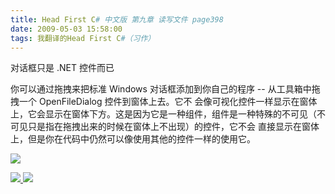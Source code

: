 ```yaml
---
title: Head First C# 中文版 第九章 读写文件 page398
date: 2009-05-03 15:58:00
tags: 我翻译的Head First C#（习作）
---
```

对话框只是  .NET  控件而已

  

你可以通过拖拽来把标准  Windows  对话框添加到你自己的程序  \--  从工具箱中拖拽一个  OpenFileDialog  控件到窗体上去。它不
会像可视化控件一样显示在窗体上，它会显示在窗体下方。这是因为它是一种组件，组件是一种特殊的不可见（不可见只是指在拖拽出来的时候在窗体上不出现）的控件，它不会
直接显示在窗体上，但是你在代码中仍然可以像使用其他的控件一样的使用它。

  

![](https://p-blog.csdn.net/images/p_blog_csdn_net/cuipengfei1/EntryImages/20090503/2009-05-03_15-41-38.jpg)



[ ![](https://profile.csdnimg.cn/5/2/5/3_cuipengfei1)
![](https://g.csdnimg.cn/static/user-reg-year/1x/11.png)
](https://blog.csdn.net/cuipengfei1)





